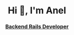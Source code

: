 <h1 align="center">Hi 👋, I'm Anel</h1>
<h3 align="center"> <a href="https://www.linkedin.com/in/anelcanto/">Backend Rails Developer
</a></h3>


